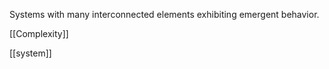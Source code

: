 Systems with many interconnected elements exhibiting emergent behavior.

[[Complexity]]

[[system]]

